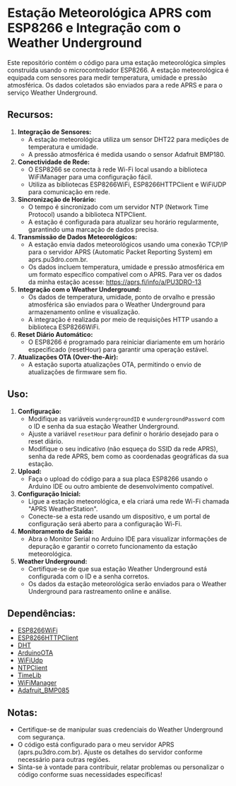   <h1>Estação Meteorológica APRS com ESP8266 e Integração com o Weather Underground</h1>

  <p>Este repositório contém o código para uma estação meteorológica simples construída usando o microcontrolador ESP8266. A estação meteorológica é equipada com sensores para medir temperatura, umidade e pressão atmosférica. Os dados coletados são enviados para a rede APRS e para o serviço Weather Underground.</p>

  <h2>Recursos:</h2>

  <ol>
    <li><strong>Integração de Sensores:</strong>
      <ul>
        <li>A estação meteorológica utiliza um sensor DHT22 para medições de temperatura e umidade.</li>
        <li>A pressão atmosférica é medida usando o sensor Adafruit BMP180.</li>
      </ul>
    </li>
    <li><strong>Conectividade de Rede:</strong>
      <ul>
        <li>O ESP8266 se conecta à rede Wi-Fi local usando a biblioteca WiFiManager para uma configuração fácil.</li>
        <li>Utiliza as bibliotecas ESP8266WiFi, ESP8266HTTPClient e WiFiUDP para comunicação em rede.</li>
      </ul>
    </li>
    <li><strong>Sincronização de Horário:</strong>
      <ul>
        <li>O tempo é sincronizado com um servidor NTP (Network Time Protocol) usando a biblioteca NTPClient.</li>
        <li>A estação é configurada para atualizar seu horário regularmente, garantindo uma marcação de dados precisa.</li>
      </ul>
    </li>
    <li><strong>Transmissão de Dados Meteorológicos:</strong>
      <ul>
        <li>A estação envia dados meteorológicos usando uma conexão TCP/IP para o servidor APRS (Automatic Packet Reporting System) em aprs.pu3dro.com.br.</li>
        <li>Os dados incluem temperatura, umidade e pressão atmosférica em um formato específico compatível com o APRS. Para ver os dados da minha estação acesse: <a href="https://aprs.fi/info/a/PU3DRO-13">https://aprs.fi/info/a/PU3DRO-13</a></li>
      </ul>
    </li>
    <li><strong>Integração com o Weather Underground:</strong>
      <ul>
        <li>Os dados de temperatura, umidade, ponto de orvalho e pressão atmosférica são enviados para o Weather Underground para armazenamento online e visualização.</li>
        <li>A integração é realizada por meio de requisições HTTP usando a biblioteca ESP8266WiFi.</li>
      </ul>
    </li>
    <li><strong>Reset Diário Automático:</strong>
      <ul>
        <li>O ESP8266 é programado para reiniciar diariamente em um horário especificado (resetHour) para garantir uma operação estável.</li>
      </ul>
    </li>
    <li><strong>Atualizações OTA (Over-the-Air):</strong>
      <ul>
        <li>A estação suporta atualizações OTA, permitindo o envio de atualizações de firmware sem fio.</li>
      </ul>
    </li>
  </ol>

  <h2>Uso:</h2>

  <ol>
    <li><strong>Configuração:</strong>
      <ul>
        <li>Modifique as variáveis <code>wundergroundID</code> e <code>wundergroundPassword</code> com o ID e senha da sua estação Weather Underground.</li>
        <li>Ajuste a variável <code>resetHour</code> para definir o horário desejado para o reset diário.</li>
        <li>Modifique o seu indicativo (não esqueça do SSID da rede APRS), senha da rede APRS, bem como as coordenadas geográficas da sua estação.</li>
      </ul>
    </li>
    <li><strong>Upload:</strong>
      <ul>
        <li>Faça o upload do código para a sua placa ESP8266 usando o Arduino IDE ou outro ambiente de desenvolvimento compatível.</li>
      </ul>
    </li>
    <li><strong>Configuração Inicial:</strong>
      <ul>
        <li>Ligue a estação meteorológica, e ela criará uma rede Wi-Fi chamada "APRS WeatherStation".</li>
        <li>Conecte-se a esta rede usando um dispositivo, e um portal de configuração será aberto para a configuração Wi-Fi.</li>
      </ul>
    </li>
    <li><strong>Monitoramento de Saída:</strong>
      <ul>
        <li>Abra o Monitor Serial no Arduino IDE para visualizar informações de depuração e garantir o correto funcionamento da estação meteorológica.</li>
      </ul>
    </li>
    <li><strong>Weather Underground:</strong>
      <ul>
        <li>Certifique-se de que sua estação Weather Underground está configurada com o ID e a senha corretos.</li>
        <li>Os dados da estação meteorológica serão enviados para o Weather Underground para rastreamento online e análise.</li>
      </ul>
    </li>
  </ol>

  <h2>Dependências:</h2>

<ul>
    <li><a href="https://github.com/esp8266/Arduino/tree/master/libraries/ESP8266WiFi">ESP8266WiFi</a></li>
    <li><a href="https://github.com/esp8266/Arduino/tree/master/libraries/ESP8266HTTPClient">ESP8266HTTPClient</a></li>
    <li><a href="https://github.com/adafruit/DHT-sensor-library">DHT</a></li>
    <li><a href="https://github.com/esp8266/Arduino/tree/master/libraries/ArduinoOTA">ArduinoOTA</a></li>
    <li><a href="https://github.com/esp8266/Arduino/tree/master/libraries/ESP8266WiFi/src">WiFiUdp</a></li>
    <li><a href="https://github.com/arduino-libraries/NTPClient">NTPClient</a></li>
    <li><a href="https://github.com/PaulStoffregen/Time">TimeLib</a></li>
    <li><a href="https://github.com/tzapu/WiFiManager">WiFiManager</a></li>
    <li><a href="https://github.com/adafruit/Adafruit_BMP085_Unified">Adafruit_BMP085</a></li>
</ul>

  <h2>Notas:</h2>

  <ul>
    <li>Certifique-se de manipular suas credenciais do Weather Underground com segurança.</li>
    <li>O código está configurado para o meu servidor APRS (aprs.pu3dro.com.br). Ajuste os detalhes do servidor conforme necessário para outras regiões.</li>
    <li>Sinta-se à vontade para contribuir, relatar problemas ou personalizar o código conforme suas necessidades específicas!</li>
  </ul>
